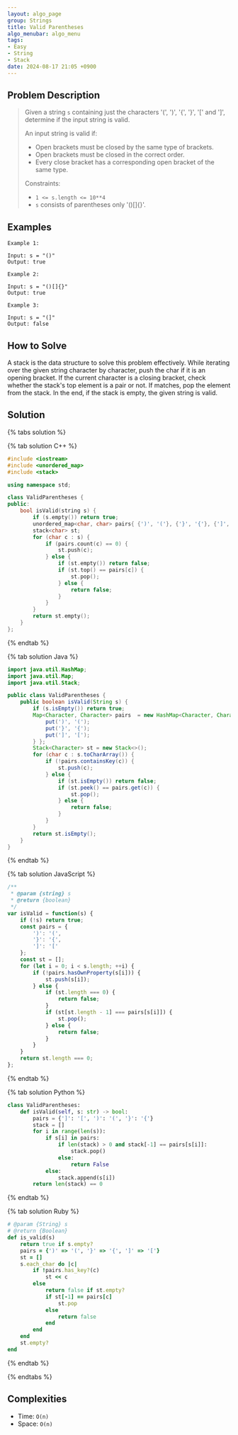 ```yaml
---
layout: algo_page
group: Strings
title: Valid Parentheses
algo_menubar: algo_menu
tags:
- Easy
- String
- Stack
date: 2024-08-17 21:05 +0900
---
```


## Problem Description
> Given a string `s` containing just the characters '(', ')', '{', '}', '[' and ']', determine if the input string is
> valid.
>
> An input string is valid if:
> - Open brackets must be closed by the same type of brackets.
> - Open brackets must be closed in the correct order.
> - Every close bracket has a corresponding open bracket of the same type.
>
> Constraints:
> - `1 <= s.length <= 10**4`
> - `s` consists of parentheses only '()[]{}'.


## Examples
```
Example 1:

Input: s = "()"
Output: true
```

```
Example 2:

Input: s = "()[]{}"
Output: true
```

```
Example 3:

Input: s = "(]"
Output: false
```

## How to Solve

A stack is the data structure to solve this problem effectively.
While iterating over the given string character by character, push the char if it is an opening bracket.
If the current character is a closing bracket, check whether the stack's top element is a pair or not.
If matches, pop the element from the stack.
In the end, if the stack is empty, the given string is valid.

## Solution

{% tabs solution %}

{% tab solution C++ %}
```cpp
#include <iostream>
#include <unordered_map>
#include <stack>

using namespace std;

class ValidParentheses {
public:
    bool isValid(string s) {
        if (s.empty()) return true;
        unordered_map<char, char> pairs{ {')', '('}, {'}', '{'}, {']', '['} };
        stack<char> st;
        for (char c : s) {
            if (pairs.count(c) == 0) {
                st.push(c);
            } else {
                if (st.empty()) return false;
                if (st.top() == pairs[c]) {
                    st.pop();
                } else {
                    return false;
                }
            }
        }
        return st.empty();
    }
};
```
{% endtab %}

{% tab solution Java %}
```java
import java.util.HashMap;
import java.util.Map;
import java.util.Stack;

public class ValidParentheses {
    public boolean isValid(String s) {
        if (s.isEmpty()) return true;
        Map<Character, Character> pairs  = new HashMap<Character, Character>() { {
            put(')', '(');
            put('}', '{');
            put(']', '[');
        } };
        Stack<Character> st = new Stack<>();
        for (char c : s.toCharArray()) {
            if (!pairs.containsKey(c)) {
                st.push(c);
            } else {
                if (st.isEmpty()) return false;
                if (st.peek() == pairs.get(c)) {
                    st.pop();
                } else {
                    return false;
                }
            }
        }
        return st.isEmpty();
    }
}
```
{% endtab %}

{% tab solution JavaScript %}
```js
/**
 * @param {string} s
 * @return {boolean}
 */
var isValid = function(s) {
    if (!s) return true;
    const pairs = {
        ')': '(',
        '}': '{',
        ']': '['
    };
    const st = [];
    for (let i = 0; i < s.length; ++i) {
        if (!pairs.hasOwnProperty(s[i])) {
            st.push(s[i]);
        } else {
            if (st.length === 0) {
                return false;
            }
            if (st[st.length - 1] === pairs[s[i]]) {
                st.pop();
            } else {
                return false;
            }
        }
    }
    return st.length === 0;
};
```
{% endtab %}

{% tab solution Python %}
```python
class ValidParentheses:
    def isValid(self, s: str) -> bool:
        pairs = {']': '[', ')': '(', '}': '{'}
        stack = []
        for i in range(len(s)):
            if s[i] in pairs:
                if len(stack) > 0 and stack[-1] == pairs[s[i]]:
                    stack.pop()
                else:
                    return False
            else:
                stack.append(s[i])
        return len(stack) == 0  
```
{% endtab %}

{% tab solution Ruby %}
```ruby
# @param {String} s
# @return {Boolean}
def is_valid(s)
    return true if s.empty?
    pairs = {')' => '(', '}' => '{', ']' => '['}
    st = []
    s.each_char do |c|
        if !pairs.has_key?(c)
            st << c
        else
            return false if st.empty?
            if st[-1] == pairs[c]
                st.pop
            else
                return false
            end
        end
    end
    st.empty?
end
```
{% endtab %}

{% endtabs %}



## Complexities
- Time: `O(n)`
- Space: `O(n)`
